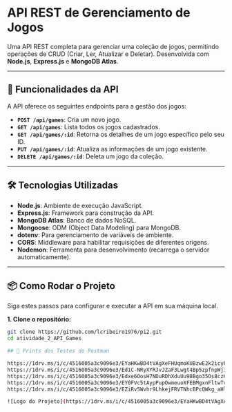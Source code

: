 # API REST de Gerenciamento de Jogos

Uma API REST completa para gerenciar uma coleção de jogos, permitindo operações de CRUD (Criar, Ler, Atualizar e Deletar). Desenvolvida com **Node.js**, **Express.js** e **MongoDB Atlas**.

---

## 🚀 Funcionalidades da API

A API oferece os seguintes endpoints para a gestão dos jogos:

- **`POST /api/games`**: Cria um novo jogo.
- **`GET /api/games`**: Lista todos os jogos cadastrados.
- **`GET /api/games/:id`**: Retorna os detalhes de um jogo específico pelo seu ID.
- **`PUT /api/games/:id`**: Atualiza as informações de um jogo existente.
- **`DELETE /api/games/:id`**: Deleta um jogo da coleção.

---

## 🛠️ Tecnologias Utilizadas

- **Node.js**: Ambiente de execução JavaScript.
- **Express.js**: Framework para construção da API.
- **MongoDB Atlas**: Banco de dados NoSQL.
- **Mongoose**: ODM (Object Data Modeling) para MongoDB.
- **dotenv**: Para gerenciamento de variáveis de ambiente.
- **CORS**: Middleware para habilitar requisições de diferentes origens.
- **Nodemon**: Ferramenta para desenvolvimento (recarrega o servidor automaticamente).

---

## 📦 Como Rodar o Projeto

Siga estes passos para configurar e executar a API em sua máquina local.

**1. Clone o repositório:**
```bash
git clone https://github.com/lcribeiro1976/pi2.git
cd atividade_2_API_Games

## 🚀 Prints dos Testes do Postman

https://1drv.ms/i/c/4516005a3c9096e3/EYaHKwBD4tVAgXeFHUqmoKUBzwE2k2icyP9Mtfac_j0_tg?e=UHR9Jt
https://1drv.ms/i/c/4516005a3c9096e3/Ed1C-NRyXYRJvJZaF3Lwgt4Bp5zpfnpWjit8kU74nszXJA?e=63EHn1
https://1drv.ms/i/c/4516005a3c9096e3/Edxe6OosH7NDuRDhXduUu98Bgo35Os8czK2ZUL0THozsGA?e=loyfMz
https://1drv.ms/i/c/4516005a3c9096e3/EY0FVc5tAypPupOwmeuoXFEBMgxnFltwTvnD66gTeHwXRA?e=6cOrvM
https://1drv.ms/i/c/4516005a3c9096e3/EZiRv5Wvhr9LhkejFRVTNhcBPcQWkg_aHlVoQv6LvCCf_Q?e=y1lgnP

![Logo do Projeto](https://1drv.ms/i/c/4516005a3c9096e3/EYaHKwBD4tVAgXeFHUqmoKUBzwE2k2icyP9Mtfac_j0_tg?e=UHR9Jt/Captura de tela 2025-09-15 161025.png)
